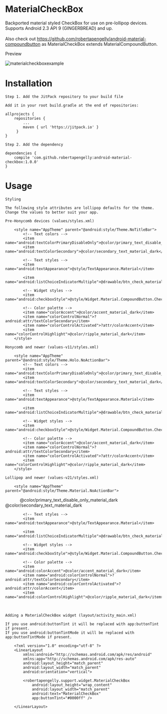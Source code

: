 # MaterialCheckBox

Backported material styled CheckBox for use on pre-lollipop devices. Supports Android 2.3 API 9 (GINGERBREAD) and up.<br /><br />
Also check out https://github.com/robertapengelly/android-material-compoundbutton as MaterialCheckBox extends MaterialCompoundButton.

Preview

![materialcheckboxexample](https://cloud.githubusercontent.com/assets/5245027/22631391/1f3975fe-ec04-11e6-94ec-c594f3995a83.gif)

# Installation

    Step 1. Add the JitPack repository to your build file
    
    Add it in your root build.gradle at the end of repositories:
    
    allprojects {
        repositories {
            ...
            maven { url 'https://jitpack.io' }
         }
    }
    
    Step 2. Add the dependency
    
    dependencies {
        compile 'com.github.robertapengelly:android-material-checkbox:1.0.0'
    }

# Usage

    Styling
    
    The following style attributes are lollipop defaults for the theme. Change the values to better suit your app.
    
    Pre-Honycomb devices (values/styles.xml)
    
        <style name="AppTheme" parent="@android:style/Theme.NoTitleBar">
            <!-- Text colors -->
            <item name="android:textColorPrimaryDisableOnly">@color/primary_text_disable_only_material_dark</item>
            <item name="android:textColorSecondary">@color/secondary_text_material_dark</item>
            
            <!-- Text styles -->
            <item name="android:textAppearance">@style/TextAppearance.Material</item>
            
            <item name="android:listChoiceIndicatorMultiple">@drawable/btn_check_material_anim</item>
            
            <!-- Widget styles -->
            <item name="android:checkboxStyle">@style/Widget.Material.CompoundButton.CheckBox</item>
            
            <!-- Color palette -->
            <item name="colorAccent">@color/accent_material_dark</item>
            <item name="colorControlNormal">?android:attr/textColorSecondary</item>
            <item name="colorControlActivated">?attr/colorAccent</item>
            <item name="colorControlHighlight">@color/ripple_material_dark</item>
        </style>
    
    Honycomb and newer (values-v11/styles.xml)
    
        <style name="AppTheme" parent="@android:style/Theme.Holo.NoActionBar">
            <!-- Text colors -->
            <item name="android:textColorPrimaryDisableOnly">@color/primary_text_disable_only_material_dark</item>
            <item name="android:textColorSecondary">@color/secondary_text_material_dark</item>
            
            <!-- Text styles -->
            <item name="android:textAppearance">@style/TextAppearance.Material</item>
            
            <item name="android:listChoiceIndicatorMultiple">@drawable/btn_check_material_anim</item>
            
            <!-- Widget styles -->
            <item name="android:checkboxStyle">@style/Widget.Material.CompoundButton.CheckBox</item>
            
            <!-- Color palette -->
            <item name="colorAccent">@color/accent_material_dark</item>
            <item name="colorControlNormal">?android:attr/textColorSecondary</item>
            <item name="colorControlActivated">?attr/colorAccent</item>
            <item name="colorControlHighlight">@color/ripple_material_dark</item>
        </style>
    
    Lollipop and newer (values-v21/styles.xml)
    
        <style name="AppTheme" parent="@android:style/Theme.Material.NoActionBar">
            <!-- Text colors -->
            <item name="android:textColorPrimaryDisableOnly">@color/primary_text_disable_only_material_dark</item>
            <item name="android:textColorSecondary">@color/secondary_text_material_dark</item>
            
            <!-- Text styles -->
            <item name="android:textAppearance">@style/TextAppearance.Material</item>
            
            <item name="android:listChoiceIndicatorMultiple">@drawable/btn_check_material_anim</item>
            
            <!-- Widget styles -->
            <item name="android:checkboxStyle">@style/Widget.Material.CompoundButton.CheckBox</item>
            
            <!-- Color palette -->
            <item name="android:colorAccent">@color/accent_material_dark</item>
            <item name="android:colorControlNormal">?android:attr/textColorSecondary</item>
            <item name="android:colorControlActivated">?android:attr/colorAccent</item>
            <item name="android:colorControlHighlight">@color/ripple_material_dark</item>
        </style>
    
    Adding a MaterialCheckBox widget (layout/activity_main.xml)
    
    If you use android:buttonTint it will be replaced with app:buttonTint if present.
    If you use android:buttonTintMode it will be replaced with app:buttonTintMode if present.
    
        <?xml version="1.0" encoding="utf-8" ?>
        <LinearLayout
            xmlns:android="http://schemas.android.com/apk/res/android"
            xmlns:app="http://schemas.android.com/apk/res-auto"
            android:layout_height="match_parent"
            android:layout_width="match_parent"
            android:orientation="vertical">
            
            <robertapengelly.support.widget.MaterialCheckBox
                android:layout_height="wrap_content"
                android:layout_width="match_parent"
                android:text="MaterialCheckBox"
                app:buttonTint="#0000ff" />
        
        </LinearLayout>
